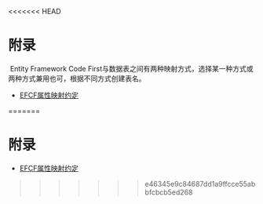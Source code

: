 <<<<<<< HEAD
# 附录



​	Entity Framework Code First与数据表之间有两种映射方式，选择某一种方式或两种方式兼用也可，根据不同方式创建表名。

   * [EFCF属性映射约定](chapter3/appendix.md)

=======
# 附录

* [EFCF属性映射约定](./appendix.md)

>>>>>>> e46345e9c84687dd1a9ffcce55abbfcbcb5ed268
